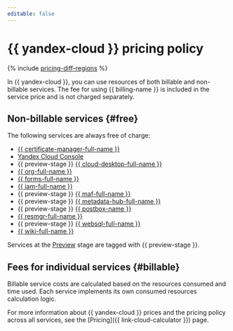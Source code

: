 ```yaml
---
editable: false
---
```


# {{ yandex-cloud }} pricing policy

{% include [pricing-diff-regions](../_includes/pricing-diff-regions.md) %}

In {{ yandex-cloud }}, you can use resources of both billable and non-billable services. The fee for using {{ billing-name }} is included in the service price and is not charged separately.


## Non-billable services {#free}

The following services are always free of charge:

* [{{ certificate-manager-full-name }}](../certificate-manager/pricing.md)
* [Yandex Cloud Console](../console/pricing.md)
* {{ preview-stage }} [{{ cloud-desktop-full-name }}](../cloud-desktop/pricing.md)
* [{{ org-full-name }}](../organization/pricing.md)
* [{{ forms-full-name }}](../forms/pricing.md)
* [{{ iam-full-name }}](../iam/pricing.md)
* {{ preview-stage }} [{{ maf-full-name }}](../managed-airflow/pricing.md)
* {{ preview-stage }} [{{ metadata-hub-full-name }}](../metadata-hub/pricing.md)
* {{ preview-stage }} [{{ postbox-name }}](../postbox/pricing.md)
* [{{ resmgr-full-name }}](../resource-manager/pricing.md)
* {{ preview-stage }} [{{ websql-full-name }}](../websql/pricing.md)
* [{{ wiki-full-name }}](../wiki/pricing.md)

 Services at the [Preview](../overview/concepts/launch-stages.md) stage are tagged with {{ preview-stage }}.

## Fees for individual services {#billable}

Billable service costs are calculated based on the resources consumed and time used. Each service implements its own consumed resources calculation logic.

For more information about {{ yandex-cloud }} prices and the pricing policy across all services, see the [Pricing]({{ link-cloud-calculator }}) page.

